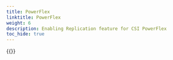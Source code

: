 ```yaml
---
title: PowerFlex
linktitle: PowerFlex
weight: 6
description: Enabling Replication feature for CSI PowerFlex
toc_hide: true
---
```

{{<include file="content/v1/getting-started/installation/helm/modules/replication/powerflex.md">}}
